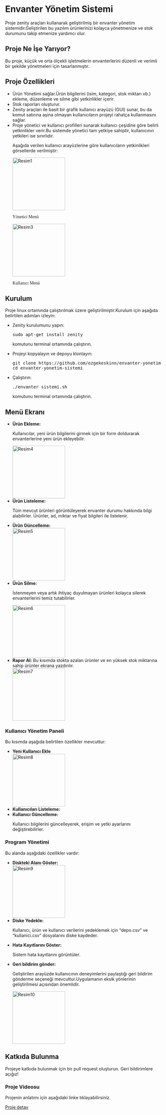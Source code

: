 <h1><b>Envanter Yönetim Sistemi</b></h1>
Proje zenity araçları kullanarak geliştirilmiş bir envanter yönetim sistemidir.Geliştirilen bu yazılım ürünlerinizi kolayca yönetmenize ve stok durumunu takip etmenize yardımcı olur.

<h2><span style="Times New Roman">Proje Ne İşe Yarıyor?</span></h2>
Bu proje, küçük ve orta ölçekli işletmelerin envanterlerini düzenli ve verimli bir şekilde yönetmeleri için tasarlanmıştır.

<h2><span style="Times New Roman">Proje Özellikleri</span></h2>
<ul>
<li>Ürün Yönetimi sağlar.Ürün bilgilerini (isim, kategori, stok miktarı vb.) ekleme, düzenleme ve silme gibi yetkinlikler içerir.</li>
<li>Stok raporları oluşturur.</li>
<li>Zenity araçları ile basit bir grafik kullanıcı arayüzü (GUI) sunar, bu da komut satırına aşina olmayan kullanıcıların projeyi rahatça kullanmasını sağlar.</li>
<li>Proje yönetici ve kullanıcı profilleri sunarak kullanıcı çeşidine göre belirli yetkinlikler verir.Bu sistemde yönetici tam yetkiye sahiptir, kullanıcının yetkileri ise sınırlıdır.</li>
   <p>Aşağıda verilen kullanıcı arayüzlerine göre kullanıcıların yetkinlikleri görsellerde verilmiştir:</p>
      <img src="https://github.com/user-attachments/assets/7878fce0-9eee-40f4-95d3-c83baa266308" alt="Resim1" width="170" height="170">
      <p><font face=”times new roman”>Yönetici Menü</font></p>
      <img src="https://github.com/user-attachments/assets/d9aa91a2-28af-460b-a6b1-5d475bb94d3a" alt="Resim3" width="170" height="170">
      <p><font face=”times new roman”>Kullanıcı Menü</font></p>
</ul>

<h2><span style="Times New Roman">Kurulum</span></h2>
<p>Proje linux ortamında çalıştırılmak üzere geliştirilmiştir.Kurulum için aşağıda belirtilen adımları izleyin:</p>
<ul>
<li>Zenity kurulumunu yapın:</li>
   <p><pre>sudo apt-get install zenity</pre> komutunu terminal ortamında çalıştırın.</p>
<li>Projeyi kopyalayın ve depoyu klonlayın:</li>
<pre>git clone https://github.com/ozgekeskinn/envanter-yonetim-sistemi.git
cd envanter-yonetim-sistemi</pre>
<li>Çalıştırın:</li>
   <p><pre>./envanter_sistemi.sh</pre> komutunu terminal ortamında çalıştırın.</p>
</ul>

<h2>Menü Ekranı</h2>
<ul>
<li><b>Ürün Ekleme:</b></li>
   <p>Kullanıcılar, yeni ürün bilgilerini girmek için bir form doldurarak envanterlerine yeni ürün ekleyebilir.</p>
<img src="https://github.com/user-attachments/assets/9cb33a69-eff2-465f-a329-d5632361e564" alt="Resim4" width="170" height="170">
<li><b>Ürün Listeleme:</b></li>
   <p>Tüm mevcut ürünleri görüntüleyerek envanter durumu hakkında bilgi alabilirler. Ürünler, ad, miktar ve fiyat bilgileri ile listelenir.</p>
<li><b>Ürün Güncelleme:</b></li>
<img src="https://github.com/user-attachments/assets/189603a3-25f9-4e3a-a39c-ff72fe9fb8df" alt="Resim5" width="170" height="170">
<li><b>Ürün Silme:</b></li>
   <p>İstenmeyen veya artık ihtiyaç duyulmayan ürünleri kolayca silerek envanterlerini temiz tutabilirler.</p>
<img src="https://github.com/user-attachments/assets/29f8a3ac-040b-42c6-aaba-5e924a06eb14" alt="Resim6" width="170" height="170">
<li><b>Rapor Al:</b> Bu kısımda stokta azalan ürünler ve en yüksek stok miktarına sahip ürünler ekrana yazdırılır.</li>
<img src="https://github.com/user-attachments/assets/81ed6fda-1533-44d3-9fd3-ed48c01a3c7b" alt="Resim7" width="170" height="170">
</ul>

<h3>Kullanıcı Yönetim Paneli</h3>
<p>Bu kısımda aşağıda belirtilen özellikler mevcuttur:</p>
<ul>
<li><b>Yeni Kullanıcı Ekle</b></li>
<img src="https://github.com/user-attachments/assets/a598ac8c-b2e2-48c5-98eb-fead1f5f4108" alt="Resim8" width="170" height="170">
<li><b>Kullanıcıları Listeleme:</b></li>
<li><b>Kullanıcı Güncelleme:</b></li> 
   <p>Kullanıcı bilgilerini güncelleyerek, erişim ve yetki ayarlarını değiştirebilirler.</p> 
</ul>

<h3>Program Yönetimi</h3>
<p>Bu alanda aşağıdaki özellikler vardır:</p>
<ul>
<li><b>Diskteki Alanı Göster:</b></li>
<img src="https://github.com/user-attachments/assets/d0b57de8-b9a0-4f28-92da-301b63a7e573" alt="Resim9" width="170" height="170">
<li><b>Diske Yedekle:</b></li> 
   <p>Kullanıcı, ürün ve kullanıcı verilerini yedeklemek için “depo.csv” ve “kullanici.csv” dosyalarını diske kaydeder.</p>
<li><b>Hata Kayıtlarını Göster:</b></li> 
   <p>Sistem hata kayıtlarını görüntüler.</p>
<li><b>Geri bildirim gönder:</b></li> 
   <p>Geliştirilen arayüzde kullanıcının deneyimlerini paylaştığı geri bildirim gönderme seçeneği mevcuttur.Uygulamanın eksik yönlerinin geliştirilmesi açısından önemlidir.</p>
   <img src="https://github.com/user-attachments/assets/c4499338-b1e5-4568-8341-1a607debba37" alt="Resim10" width="170" height="170">
</ul>

<h2><span style="Times New Roman">Katkıda Bulunma</span></h2>
<p>Projeye katkıda bulunmak için bir pull request oluşturun. Geri bildirimlere açığız!</p>

<h3>Proje Videosu</h3>
<p>Projenin anlatımı için aşağıdaki linke tıklayabilirsiniz.</p>
<p><a href="https://youtu.be/3UTUyo9Zzfw">Proje detay</a></p>

   
